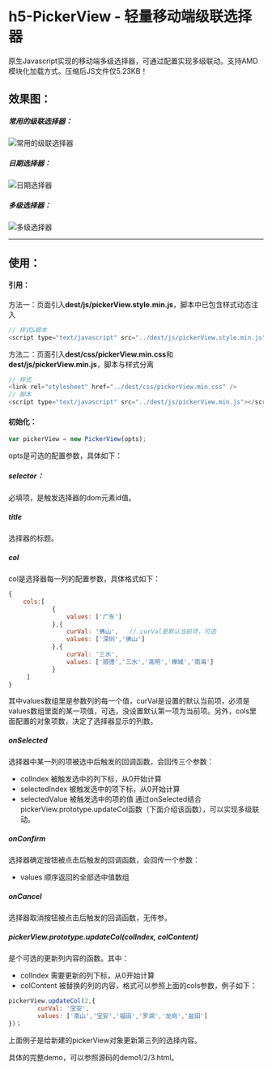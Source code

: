 # h5-PickerView - 轻量移动端级联选择器
原生Javascript实现的移动端多级选择器，可通过配置实现多级联动。支持AMD模块化加载方式。压缩后JS文件仅5.23KB！

## 效果图：
##### 常用的级联选择器：
![常用的级联选择器](example/image/1.gif)

##### 日期选择器：
![日期选择器](example/image/2.gif)

##### 多级选择器：
![多级选择器](example/image/3.gif)

-------------

## 使用：
#### 引用：
方法一：页面引入**dest/js/pickerView.style.min.js**，脚本中已包含样式动态注入
``` javascript
// 样式&脚本
<script type="text/javascript" src="../dest/js/pickerView.style.min.js"></script>
```
方法二：页面引入**dest/css/pickerView.min.css**和**dest/js/pickerView.min.js**，脚本与样式分离
``` javascript
// 样式
<link rel="stylesheet" href="../dest/css/pickerView.min.css" />
// 脚本
<script type="text/javascript" src="../dest/js/pickerView.min.js"></script>
```

#### 初始化：
``` javascript
var pickerView = new PickerView(opts);
```
opts是可选的配置参数，具体如下：

##### selector：
必填项，是触发选择器的dom元素id值。

##### title
选择器的标题。

##### col
col是选择器每一列的配置参数，具体格式如下：
``` javascript
{
    cols:[
            {
                values: ['广东']
            },{
                curVal: '佛山',   // curVal是默认当前项，可选
                values: ['深圳','佛山']
            },{
                curVal: '三水',
                values: ['顺德','三水','高明','禅城','南海']
            }
     ]
}
```
其中values数组里是参数列的每一个值，curVal是设置的默认当前项，必须是values数组里面的某一项值，可选，没设置默认第一项为当前项。另外，cols里面配置的对象项数，决定了选择器显示的列数。

##### onSelected
选择器中某一列的项被选中后触发的回调函数，会回传三个参数：
* colIndex 被触发选中的列下标，从0开始计算
* selectedIndex 被触发选中的项下标，从0开始计算
* selectedValue 被触发选中的项的值
通过onSelected结合pickerView.prototype.updateCol函数（下面介绍该函数），可以实现多级联动。

##### onConfirm
选择器确定按钮被点击后触发的回调函数，会回传一个参数：
* values 顺序返回的全部选中值数组

##### onCancel
选择器取消按钮被点击后触发的回调函数，无传参。

##### pickerView.prototype.updateCol(colIndex, colContent)
是个可选的更新列内容的函数。其中：
* colIndex 需要更新的列下标，从0开始计算
* colContent 被替换的列的内容，格式可以参照上面的cols参数，例子如下：

``` javascript
pickerView.updateCol(2,{
        curVal: '宝安',
        values: ['南山','宝安','福田','罗湖','龙岗','盐田']
})；
```
上面例子是给新建的pickerView对象更新第三列的选择内容。

具体的完整demo，可以参照源码的demo1/2/3.html。
